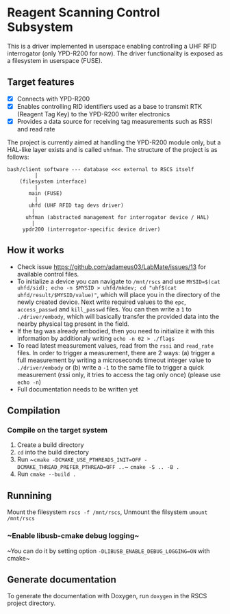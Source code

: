 # Reagent Scanning Control Subsystem
This is a driver implemented in userspace enabling controlling a UHF RFID interrogator (only YPD-R200 for now).
The driver functionality is exposed as a filesystem in userspace (FUSE).
## Target features
- [x] Connects with YPD-R200
- [x] Enables controlling RID identifiers used as a base to transmit RTK (Reagent Tag Key) to the YPD-R200 writer electronics
- [x] Provides a data source for receiving tag measurements such as RSSI and read rate

The project is currently aimed at handling the YPD-R200 module only, but a HAL-like layer exists and is called `uhfman`.
The structure of the project is as follows:
```
bash/client software --- database <<< external to RSCS itself
         |
    (filesystem interface)
         |
       main (FUSE)
         |
       uhfd (UHF RFID tag devs driver)
        |
      uhfman (abstracted management for interrogator device / HAL)
        |
     ypdr200 (interrogator-specific device driver)
```
## How it works
- Check issue https://github.com/adameus03/LabMate/issues/13 for available control files.
- To initialize a device you can navigate to `/mnt/rscs` and use `MYSID=$(cat uhfd/sid); echo -n $MYSID > uhfd/mkdev; cd "uhf$(cat uhfd/result/$MYSID/value)"`, which will place you in the directory of the newly created device. Next write required values to the `epc`, `access_passwd` and `kill_passwd` files. You can then write a `1` to `./driver/embody`, which will basically transfer the provided data into the nearby physical tag present in the field.
- If the tag was already embodied, then you need to initialize it with this information by additionaly writing `echo -n 02 > ./flags`
- To read latest measurement values, read from the `rssi` and `read_rate` files. In order to trigger a measurement, there are 2 ways: (a) trigger a full measurement by writing a microseconds timeout integer value to `./driver/embody` or (b) write a `-1` to the same file to trigger a quick measurement (rssi only, it tries to access the tag only once) (please use `echo -n`)  
- Full documentation needs to be written yet

## Compilation
### Compile on the target system
1. Create a build directory
2. `cd` into the build directory
3. Run ~`cmake -DCMAKE_USE_PTHREADS_INIT=OFF -DCMAKE_THREAD_PREFER_PTHREAD=OFF ..`~ `cmake -S .. -B .`
4. Run `cmake --build .`

## Runnining
Mount the filesystem
`rscs -f /mnt/rscs`,
Unmount the filsystem
`umount /mnt/rscs`

### ~Enable libusb-cmake debug logging~
~You can do it by setting option `-DLIBUSB_ENABLE_DEBUG_LOGGING=ON` with cmake~

## Generate documentation
To generate the documentation with Doxygen, run `doxygen` in the RSCS project directory.
